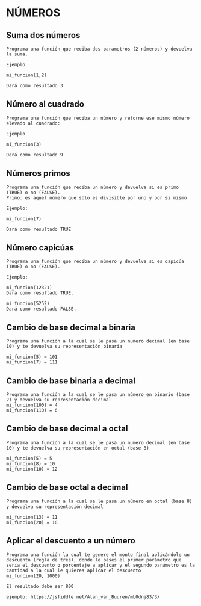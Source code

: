 
# NÚMEROS

## Suma dos números

```
Programa una función que reciba dos parametros (2 números) y devuelva la suma.

Ejemplo

mi_funcion(1,2)

Dará como resultado 3
```

## Número al cuadrado

```
Programa una función que reciba un número y retorne ese mismo número elevado al cuadrado:

Ejemplo

mi_funcion(3)

Dará como resultado 9
```

## Números primos

```
Programa una función que reciba un número y devuelva si es primo (TRUE) o no (FALSE).
Primo: es aquel número que sólo es divisible por uno y por si mismo.

Ejemplo:

mi_funcion(7)

Dará como resultado TRUE
```

## Número capicúas

```
Programa una función que reciba un número y devuelve si es capicúa (TRUE) o no (FALSE).

Ejemplo:

mi_funcion(12321)
Dará como resultado TRUE.

mi_funcion(5252)
Dará como resultado FALSE.
```

## Cambio de base decimal a binaria

```
Programa una función a la cual se le pasa un numero decimal (en base 10) y te devuelva su representación binaria

mi_funcion(5) = 101
mi_funcion(7) = 111
```

## Cambio de base binaria a decimal
```
Programa una función a la cual se le pasa un número en binario (base 2) y devuelva su representación decimal
mi_funcion(100) = 4
mi_funcion(110) = 6
```

## Cambio de base decimal a octal

```
Programa una función a la cual se le pasa un numero decimal (en base 10) y te devuelva su representación en octal (base 8)

mi_funcion(5) = 5
mi_funcion(8) = 10
mi_funcion(10) = 12
```

## Cambio de base octal a decimal

```
Programa una función a la cual se le pasa un número en octal (base 8) y devuelva su representación decimal

mi_funcion(13) = 11
mi_funcion(20) = 16
```

## Aplicar el descuento a un número

```
Programa una función la cual te genere el monto final aplicándole un descuento (regla de tres), donde le pases el primer parámetro que sería el descuento o porcentaje a aplicar y el segundo parámetro es la cantidad a la cual le quieres aplicar el descuento
mi_funcion(20, 1000)

El resultado debe ser 800

ejemplo: https://jsfiddle.net/Alan_van_Buuren/mL0dnj83/3/
```
